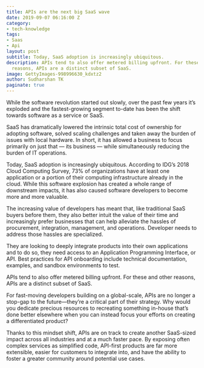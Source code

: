 ```yaml
---
title: APIs are the next big SaaS wave
date: 2019-09-07 06:16:00 Z
category:
- tech-knowledge
tags:
- Saas
- Api
layout: post
subtitle: Today, SaaS adoption is increasingly ubiquitous.
description: APIs tend to also offer metered billing upfront. For these and other
  reasons, APIs are a distinct subset of SaaS.
image: GettyImages-998996630_kdxtz2
author: Sudharshan TK
paginate: true
---
```


While the software revolution started out slowly, over the past few years it’s exploded and the fastest-growing segment to-date has been the shift towards software as a service or SaaS.

SaaS has dramatically lowered the intrinsic total cost of ownership for adopting software, solved scaling challenges and taken away the burden of issues with local hardware. In short, it has allowed a business to focus primarily on just that — its business — while simultaneously reducing the burden of IT operations.

Today, SaaS adoption is increasingly ubiquitous. According to IDG’s 2018 Cloud Computing Survey, 73% of organizations have at least one application or a portion of their computing infrastructure already in the cloud. While this software explosion has created a whole range of downstream impacts, it has also caused software developers to become more and more valuable.

The increasing value of developers has meant that, like traditional SaaS buyers before them, they also better intuit the value of their time and increasingly prefer businesses that can help alleviate the hassles of procurement, integration, management, and operations. Developer needs to address those hassles are specialized.

They are looking to deeply integrate products into their own applications and to do so, they need access to an Application Programming Interface, or API. Best practices for API onboarding include technical documentation, examples, and sandbox environments to test.

APIs tend to also offer metered billing upfront. For these and other reasons, APIs are a distinct subset of SaaS.

For fast-moving developers building on a global-scale, APIs are no longer a stop-gap to the future—they’re a critical part of their strategy. Why would you dedicate precious resources to recreating something in-house that’s done better elsewhere when you can instead focus your efforts on creating a differentiated product?

Thanks to this mindset shift, APIs are on track to create another SaaS-sized impact across all industries and at a much faster pace. By exposing often complex services as simplified code, API-first products are far more extensible, easier for customers to integrate into, and have the ability to foster a greater community around potential use cases.
